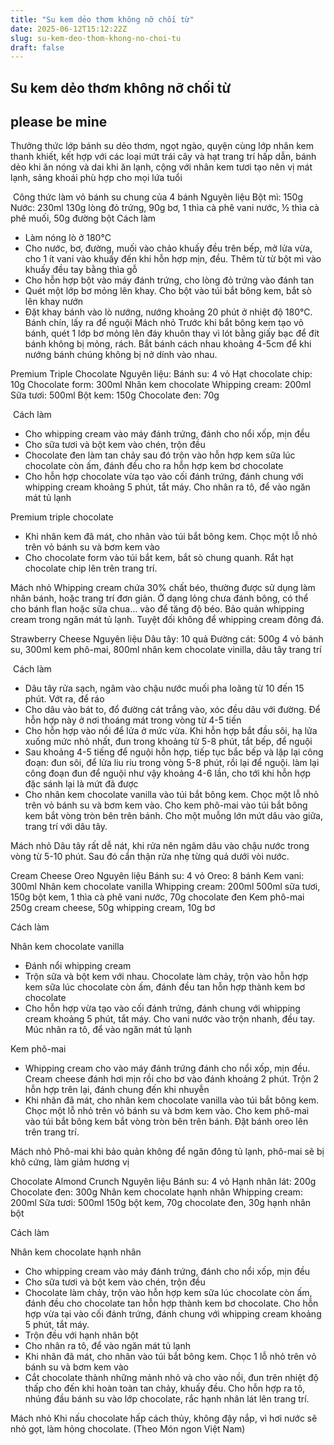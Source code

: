 ```yaml
---
title: "Su kem dẻo thơm không nỡ chối từ"
date: 2025-06-12T15:12:22Z
slug: su-kem-deo-thom-khong-no-choi-tu
draft: false
---
```


## Su kem dẻo thơm không nỡ chối từ

## please be mine

Thưởng thức lớp bánh su dẻo thơm, ngọt ngào, quyện cùng lớp nhân kem thanh khiết, kết hợp với các loại mứt trái cây và hạt trang trí hấp dẫn, bánh dẻo khi ăn nóng và dai khi ăn lạnh, cộng với nhân kem tươi tạo nên vị mát lạnh, sảng khoái phù hợp cho mọi lứa tuổi
 ​

	
	
​ 
Công thức làm vỏ bánh su chung của 4 bánh
Nguyên liệu
Bột mì: 150g
Nước: 230ml
130g lòng đỏ trứng, 90g bơ, 1 thìa cà phê vani nước, ½ thìa cà phê muối, 50g đường bột
Cách làm
- Làm nóng lò ở 180°C
- Cho nước, bơ, đường, muối vào chảo khuấy đều trên bếp, mở lửa vừa, cho 1 ít vani vào khuấy đến khi hỗn hợp mịn, đều. Thêm từ từ bột mì vào khuấy đều tay bằng thìa gỗ
- Cho hỗn hợp bột vào máy đánh trứng, cho lòng đỏ trứng vào đánh tan
- Quét một lớp bơ mỏng lên khay. Cho bột vào túi bắt bông kem, bắt sò lên khay nướn
- Đặt khay bánh vào lò nướng, nướng khoảng 20 phút ở nhiệt độ 180°C. Bánh chín, lấy ra để nguội
 Mách nhỏ
Trước khi bắt bông kem tạo vỏ bánh, quét 1 lớp bơ mỏng lên đáy khuôn thay vì lót bằng giấy bạc để đít bánh không bị mỏng, rách. Bắt bánh cách nhau khoảng 4-5cm để khi nướng bánh chúng không bị nở dính vào nhau.
 
Premium Triple Chocolate
Nguyên liệu:
Bánh su: 4 vỏ
Hạt chocolate chip: 10g
Chocolate form: 300ml
Nhân kem chocolate
Whipping cream: 200ml
Sữa tươi: 500ml
Bột kem: 150g
Chocolate đen: 70g
 
​ ​Cách làm
- Cho whipping cream vào máy đánh trứng, đánh cho nổi xốp, mịn đều
- Cho sữa tươi và bột kem vào chén, trộn đều
- Chocolate đen làm tan chảy sau đó trộn vào hỗn hợp kem sữa lúc chocolate còn ấm, đánh đều cho ra hỗn hợp kem bơ chocolate
- Cho hỗn hợp chocolate vừa tạo vào cối đánh trứng, đánh chung với whipping cream khoảng 5 phút, tắt máy. Cho nhân ra tô, để vào ngăn mát tủ lạnh
 
Premium triple chocolate
- Khi nhân kem đã mát, cho nhân vào túi bắt bông kem. Chọc một lỗ nhỏ trên vỏ bánh su và bơm kem vào
- Cho chocolate form vào túi bắt kem, bắt sò chung quanh. Rắt hạt chocolate chip lên trên trang trí.
 
Mách nhỏ
Whipping cream chứa 30% chất béo, thường được sử dụng làm nhân bánh, hoặc trang trí đơn giản. Ở dạng lỏng chưa đánh bông, có thể cho bánh flan hoặc sữa chua… vào để tăng độ béo. Bảo quản whipping cream trong ngăn mát tủ lạnh. Tuyệt đối không để whipping cream đông đá.
 
Strawberry Cheese
Nguyên liệu
Dâu tây: 10 quả
Đường cát: 500g
4 vỏ bánh su, 300ml kem phô-mai, 800ml nhân kem chocolate vinilla, dâu tây trang trí
 
​ ​Cách làm
- Dâu tây rửa sạch, ngâm vào chậu nước muối pha loãng từ 10 đến 15 phút. Vớt ra, để ráo
- Cho dâu vào bát to, đổ đường cát trắng vào, xóc đều dâu với đường. Để hỗn hợp này ở nơi thoáng mát trong vòng từ 4-5 tiến
- Cho hỗn hợp vào nồi để lửa ở mức vừa. Khi hỗn hợp bắt đầu sôi, hạ lửa xuống mức nhỏ nhất, đun trong khoảng từ 5-8 phút, tắt bếp, để nguội
- Sau khoảng 4-5 tiếng để nguội hỗn hợp, tiếp tục bắc bếp và lặp lại công đoạn: đun sôi, để lửa liu riu trong vòng 5-8 phút, rồi lại để nguội. làm lại công đoạn đun để nguội như vậy khoảng 4-6 lần, cho tới khi hỗn hợp đặc sánh lại là mứt đã được
- Cho nhân kem chocolate vanilla vào túi bắt bông kem. Chọc một lỗ nhỏ trên vỏ bánh su và bơm kem vào. Cho kem phô-mai vào túi bắt bông kem bắt vòng tròn bên trên bánh. Cho một muỗng lớn mứt dâu vào giữa, trang trí với dâu tây.
 
Mách nhỏ
Dâu tây rất dễ nát, khi rửa nên ngâm dâu vào chậu nước trong vòng từ 5-10 phút. Sau đó cẩn thận rửa nhẹ từng quả dưới vòi nước.
 
Cream Cheese Oreo
Nguyên liệu
Bánh su: 4 vỏ
Oreo: 8 bánh
Kem vani: 300ml
Nhân kem chocolate vanilla
Whipping cream: 200ml
500ml sữa tươi, 150g bột kem, 1 thìa cà phê vani nước, 70g chocolate đen
Kem phô-mai
250g cream cheese, 50g whipping cream, 10g bơ
 
​Cách làm
 
Nhân kem chocolate vanilla
- Đánh nổi whipping cream
- Trộn sữa và bột kem với nhau. Chocolate làm chảy, trộn vào hỗn hợp kem sữa lúc chocolate còn ấm, đánh đều tan hỗn hợp thành kem bơ chocolate
- Cho hỗn hợp vừa tạo vào cối đánh trứng, đánh chung với whipping cream khoảng 5 phút, tắt máy. Cho vani nước vào trộn nhanh, đều tay. Múc nhân ra tô, để vào ngăn mát tủ lạnh
 
Kem phô-mai
- Whipping cream cho vào máy đánh trứng đánh cho nổi xốp, mịn đều. Cream cheese đánh hơi mịn rồi cho bơ vào đánh khoảng 2 phút. Trộn 2 hỗn hợp trên lại, đánh chung đến khi nhuyễn
- Khi nhân đã mát, cho nhân kem chocolate vanilla vào túi bắt bông kem. Chọc một lỗ nhỏ trên vỏ bánh su và bơm kem vào. Cho kem phô-mai vào túi bắt bông kem bắt vòng tròn bên trên bánh. Đặt bánh oreo lên trên trang trí.
 
Mách nhỏ
Phô-mai khi bảo quản không để ngăn đông tủ lạnh, phô-mai sẽ bị khô cứng, làm giảm hương vị
 
Chocolate Almond Crunch
Nguyên liệu
Bánh su: 4 vỏ
Hạnh nhân lát: 200g
Chocolate đen: 300g
Nhân kem chocolate hạnh nhân
Whipping cream: 200ml
Sữa tươi: 500ml
150g bột kem, 70g chocolate đen, 30g hạnh nhân bột
 
​Cách làm
 
Nhân kem chocolate hạnh nhân
- Cho whipping cream vào máy đánh trứng, đánh cho nổi xốp, mịn đều
- Cho sữa tươi và bột kem vào chén, trộn đều
- Chocolate làm chảy, trộn vào hỗn hợp kem sữa lúc chocolate còn ấm, đánh đều cho chocolate tan hỗn hợp thành kem bơ chocolate. Cho hỗn hợp vừa tại vào cối đánh trứng, đánh chung với whipping cream khoảng 5 phút, tắt máy.
- Trộn đều với hạnh nhân bột
- Cho nhân ra tô, để vào ngăn mát tủ lạnh
- Khi nhân đã mát, cho nhân vào túi bắt bông kem. Chọc 1 lỗ nhỏ trên vỏ bánh su và bơm kem vào
- Cắt chocolate thành những mảnh nhỏ và cho vào nồi, đun trên nhiệt độ thấp cho đến khi hoàn toàn tan chảy, khuấy đều. Cho hỗn hợp ra tô, nhúng đầu bánh su vào lớp chocolate, rắc hạnh nhân lát lên trang trí.
 
Mách nhỏ
Khi nấu chocolate hấp cách thủy, không đậy nắp, vì hơi nước sẽ nhỏ gọt, làm hỏng chocolate.
(Theo Món ngon Việt Nam)